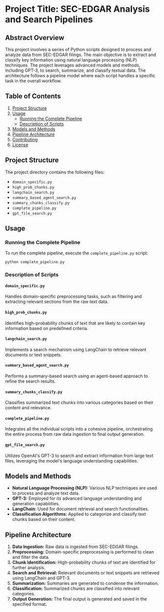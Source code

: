 # Project Title: SEC-EDGAR Analysis and Search Pipelines

## Abstract Overview

This project involves a series of Python scripts designed to process and analyze data from SEC-EDGAR filings. The main objective is to extract and classify key information using natural language processing (NLP) techniques. The project leverages advanced models and methods, including GPT-3, to search, summarize, and classify textual data. The architecture follows a pipeline model where each script handles a specific task in the overall workflow.

## Table of Contents

1. [Project Structure](#project-structure)
2. [Usage](#usage)
   - [Running the Complete Pipeline](#running-the-complete-pipeline)
   - [Description of Scripts](#description-of-scripts)
3. [Models and Methods](#models-and-methods)
4. [Pipeline Architecture](#pipeline-architecture)
5. [Contributing](#contributing)
6. [License](#license)

## Project Structure

The project directory contains the following files:

- `domain_specific.py`
- `high_prob_chunks.py`
- `langchain_search.py`
- `summary_based_agent_search.py`
- `summary_chunks_classify.py`
- `complete_pipeline.py`
- `gpt_file_search.py`

## Usage

### Running the Complete Pipeline

To run the complete pipeline, execute the `complete_pipeline.py` script:

```sh
python complete_pipeline.py
```

### Description of Scripts

#### `domain_specific.py`
Handles domain-specific preprocessing tasks, such as filtering and extracting relevant sections from the raw text data.

#### `high_prob_chunks.py`
Identifies high-probability chunks of text that are likely to contain key information based on predefined criteria.

#### `langchain_search.py`
Implements a search mechanism using LangChain to retrieve relevant documents or text snippets.

#### `summary_based_agent_search.py`
Performs a summary-based search using an agent-based approach to refine the search results.

#### `summary_chunks_classify.py`
Classifies summarized text chunks into various categories based on their content and relevance.

#### `complete_pipeline.py`
Integrates all the individual scripts into a cohesive pipeline, orchestrating the entire process from raw data ingestion to final output generation.

#### `gpt_file_search.py`
Utilizes OpenAI's GPT-3 to search and extract information from large text files, leveraging the model's language understanding capabilities.

## Models and Methods

- **Natural Language Processing (NLP):** Various NLP techniques are used to process and analyze text data.
- **GPT-3:** Employed for its advanced language understanding and generation capabilities.
- **LangChain:** Used for document retrieval and search functionalities.
- **Classification Algorithms:** Applied to categorize and classify text chunks based on their content.

## Pipeline Architecture

1. **Data Ingestion:** Raw data is ingested from SEC-EDGAR filings.
2. **Preprocessing:** Domain-specific preprocessing is performed to clean and filter the data.
3. **Chunk Identification:** High-probability chunks of text are identified for further analysis.
4. **Search and Retrieval:** Relevant documents or text snippets are retrieved using LangChain and GPT-3.
5. **Summarization:** Summaries are generated to condense the information.
6. **Classification:** Summarized chunks are classified into relevant categories.
7. **Output Generation:** The final output is generated and saved in the specified format.
